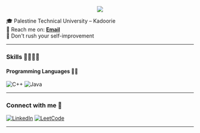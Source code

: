 <div align="center">
	<img src="https://readme-typing-svg.herokuapp.com?size=23&background=45E5FF00&center=true&vCenter=true&lines=%F0%9F%91%8B%F0%9F%8F%BC+Hi,+I'm+Abood-Osama+Badran.....">
</div>


🎓  Palestine Technical University – Kadoorie <br />
📧 Reach me on: [**Email**](mailto://abdullrahmanbadran5@gmail.com) <br />
💬  Don't rush your self-improvement


<hr/>

### Skills 🤹🏻‍♂️💡

#### Programming Languages 👨‍💻
![C++](https://img.shields.io/badge/C%2B%2B-00599C?style=for-the-badge&logo=c%2B%2B&logoColor=white)
![Java](https://img.shields.io/badge/Java-ED8B00?style=for-the-badge&logo=openjdk&logoColor=white)


<hr/>

### Connect with me 📲

[![LinkedIn](https://img.shields.io/badge/LinkedIn-0A66C2?style=for-the-badge&logo=linkedin&logoColor=white)](https://linkedin.com/in/abdullrahman-badran-905875300)
[![LeetCode](https://img.shields.io/badge/-LeetCode-FFA116?style=for-the-badge&logo=LeetCode&logoColor=black)](https://leetcode.com/u/abood123/)


<hr/>
